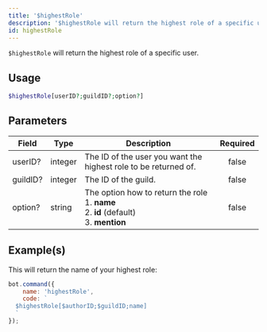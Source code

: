 ```yaml
---
title: '$highestRole'
description: '$highestRole will return the highest role of a specific user.'
id: highestRole
---
```


`$highestRole` will return the highest role of a specific user.

## Usage

```php
$highestRole[userID?;guildID?;option?]
```

## Parameters

| Field    | Type    | Description                                                                                                             | Required |
| -------- | ------- | ----------------------------------------------------------------------------------------------------------------------- |:--------:|
| userID?  | integer | The ID of the user you want the highest role to be returned of.                                                         |  false   |
| guildID? | integer | The ID of the guild.                                                                                                    |  false   |
| option?  | string  | The option how to return the role <br /> 1. **name** <br /> 2. **id** (default) <br /> 3. **mention** |  false   |

## Example(s)

This will return the name of your highest role:

```javascript
bot.command({
    name: 'highestRole',
    code: `
  $highestRole[$authorID;$guildID;name]
  `
});
```
